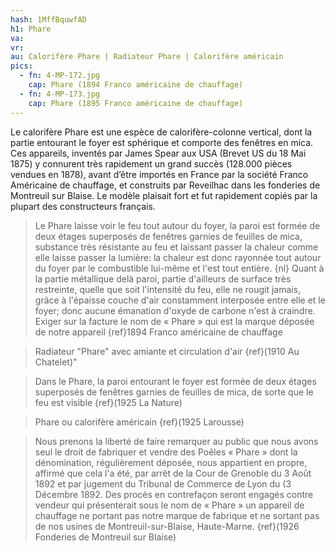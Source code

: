 ```yaml
---
hash: 1MffBquwfAD
h1: Phare
va:
vr:
au: Calorifère Phare | Radiateur Phare | Calorifère américain
pics:
  - fn: 4-MP-172.jpg
    cap: Phare (1894 Franco américaine de chauffage)
  - fn: 4-MP-173.jpg
    cap: Phare (1895 Franco américaine de chauffage)
---
```

Le calorifère Phare est une espèce de calorifère-colonne vertical, dont la partie entourant le foyer est sphérique et comporte des fenêtres en mica. Ces appareils, inventés par James Spear aux USA (Brevet US du 18 Mai 1875) y connurent très rapidement un grand succès (128.000 pièces vendues en 1878), avant d’être importés en France par la société Franco Américaine de chauffage, et construits par Reveilhac dans les fonderies de Montreuil sur Blaise. Le modèle plaisait fort et fut rapidement copiés par la plupart des constructeurs français.


> Le Phare laisse voir le feu tout autour du foyer, la paroi est formée de deux étages superposés de fenêtres garnies de feuilles de mica, substance très résistante au feu et laissant passer la chaleur comme elle laisse passer la lumière: la chaleur est donc rayonnée tout autour du foyer par le combustible lui-même et l'est tout entière.
{nl}
Quant à la partie métallique delà paroi, partie d'ailleurs de surface très restreinte, quelle que soit l'intensité du feu, elle ne rougit jamais, grâce à l'épaisse couche d'air constamment interposée entre elle et le foyer; donc aucune émanation d'oxyde de carbone n'est à craindre. Exiger sur la facture le nom de « Phare » qui est la marque déposée de notre appareil
{ref}1894 Franco américaine de chauffage


> Radiateur "Phare" avec amiante et circulation d'air
{ref}(1910 Au Chatelet)"

> Dans le Phare, la paroi entourant le foyer est formée de deux étages superposés de fenêtres garnies de feuilles de mica, de sorte que le feu est visible
{ref}(1925 La Nature)

> Phare ou calorifère américain
{ref}(1925 Larousse)

> Nous prenons la liberté de faire remarquer au public que nous avons seul le droit de fabriquer et vendre des Poêles « Phare » dont la dénomination, régulièrement déposée, nous appartient en propre, affirmé que cela l'a été, par arrêt de la Cour de Grenoble du 3 Août 1892 et par jugement du Tribunal de Commerce de Lyon du (3 Décembre 1892. Des procès en contrefaçon seront engagés contre vendeur qui présenterait sous le nom de « Phare » un appareil de chauffage ne portant pas notre marque de fabrique et ne sortant pas de nos usines de Montreuil-sur-Blaise, Haute-Marne.
{ref}(1926 Fonderies de Montreuil sur Blaise)
